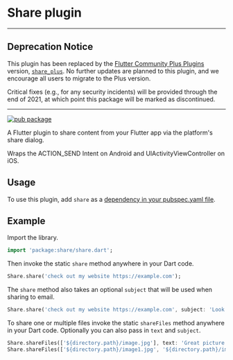 # Share plugin

---

## Deprecation Notice

This plugin has been replaced by the [Flutter Community Plus
Plugins](https://plus.fluttercommunity.dev/) version,
[`share_plus`](https://pub.dev/packages/share_plus).
No further updates are planned to this plugin, and we encourage all users to
migrate to the Plus version.

Critical fixes (e.g., for any security incidents) will be provided through the
end of 2021, at which point this package will be marked as discontinued.

---

[![pub package](https://img.shields.io/pub/v/share.svg)](https://pub.dev/packages/share)

A Flutter plugin to share content from your Flutter app via the platform's
share dialog.

Wraps the ACTION_SEND Intent on Android and UIActivityViewController
on iOS.

## Usage

To use this plugin, add `share` as a [dependency in your pubspec.yaml file](https://flutter.dev/docs/development/packages-and-plugins/using-packages/).

## Example

Import the library.

``` dart
import 'package:share/share.dart';
```

Then invoke the static `share` method anywhere in your Dart code.

``` dart
Share.share('check out my website https://example.com');
```

The `share` method also takes an optional `subject` that will be used when
sharing to email.

``` dart
Share.share('check out my website https://example.com', subject: 'Look what I made!');
```

To share one or multiple files invoke the static `shareFiles` method anywhere in your Dart code. Optionally you can also pass in `text` and `subject`.
``` dart
Share.shareFiles(['${directory.path}/image.jpg'], text: 'Great picture');
Share.shareFiles(['${directory.path}/image1.jpg', '${directory.path}/image2.jpg']);
```
